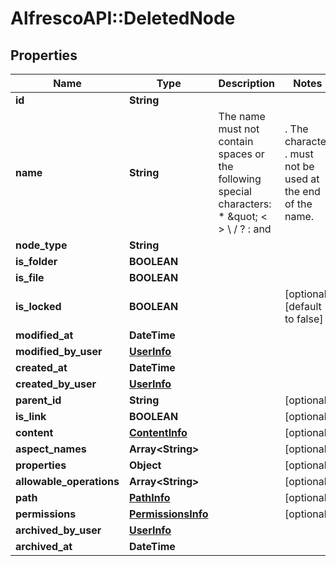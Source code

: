 # AlfrescoAPI::DeletedNode

## Properties
Name | Type | Description | Notes
------------ | ------------- | ------------- | -------------
**id** | **String** |  | 
**name** | **String** | The name must not contain spaces or the following special characters: * \&quot; &lt; &gt; \\ / ? : and |. The character . must not be used at the end of the name.  | 
**node_type** | **String** |  | 
**is_folder** | **BOOLEAN** |  | 
**is_file** | **BOOLEAN** |  | 
**is_locked** | **BOOLEAN** |  | [optional] [default to false]
**modified_at** | **DateTime** |  | 
**modified_by_user** | [**UserInfo**](UserInfo.md) |  | 
**created_at** | **DateTime** |  | 
**created_by_user** | [**UserInfo**](UserInfo.md) |  | 
**parent_id** | **String** |  | [optional] 
**is_link** | **BOOLEAN** |  | [optional] 
**content** | [**ContentInfo**](ContentInfo.md) |  | [optional] 
**aspect_names** | **Array&lt;String&gt;** |  | [optional] 
**properties** | **Object** |  | [optional] 
**allowable_operations** | **Array&lt;String&gt;** |  | [optional] 
**path** | [**PathInfo**](PathInfo.md) |  | [optional] 
**permissions** | [**PermissionsInfo**](PermissionsInfo.md) |  | [optional] 
**archived_by_user** | [**UserInfo**](UserInfo.md) |  | 
**archived_at** | **DateTime** |  | 


